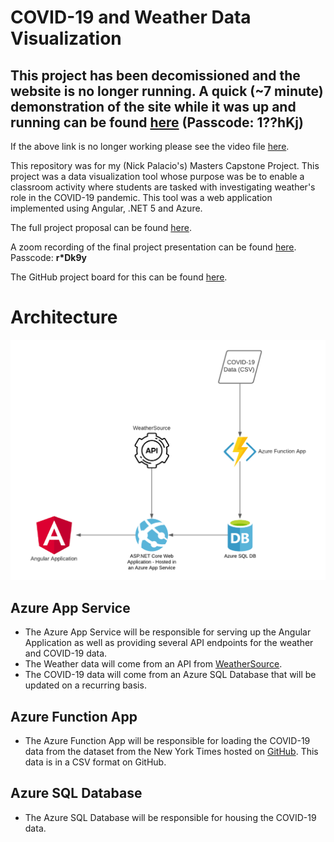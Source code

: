# COVID-19 and Weather Data Visualization

## This project has been decomissioned and the website is no longer running. A quick (~7 minute) demonstration of the site while it was up and running can be found [here](https://fcsamerica.zoom.us/rec/share/NARVfmtDhvVpNSwsQX2WpWL3V9ou88UsW9v7_vlnfn-iUDI0Bn2aMffqedTCXVa_.mCaUCGCUcukCFuW9) (Passcode: 1??hKj)

If the above link is no longer working please see the video file [here](./Documentation/Demonstration.mp4).

This repository was for my (Nick Palacio's) Masters Capstone Project. This project was a data visualization tool whose purpose was be to enable a classroom activity where students are tasked with investigating weather's role in the COVID-19 pandemic. This tool was a web application implemented using Angular, .NET 5 and Azure.

The full project proposal can be found [here](./Documentation/MastersProject.NickPalacio.pdf).

A zoom recording of the final project presentation can be found [here](https://fcsamerica.zoom.us/rec/share/gqTOD8JxKPao7tbK8hXoyNf0F6DI0qY3_cgN9zoBubQ6kpKh3EDdmSh6oSt6LLYF.rlEQNVPxzXrKuics). Passcode: **r*Dk9y**

The GitHub project board for this can be found [here](https://github.com/npalacio/covid-and-weather-data-visualization/projects/1).

# Architecture
![](./Documentation/ArchitectureDiagram.png)

## Azure App Service
   - The Azure App Service will be responsible for serving up the Angular Application as well as providing several API endpoints for the weather and COVID-19 data.
   - The Weather data will come from an API from [WeatherSource](https://weathersource.com/).
   - The COVID-19 data will come from an Azure SQL Database that will be updated on a recurring basis.
## Azure Function App
   - The Azure Function App will be responsible for loading the COVID-19 data from the dataset from the New York Times hosted on [GitHub](https://github.com/nytimes/covid-19-data). This data is in a CSV format on GitHub.
## Azure SQL Database
   - The Azure SQL Database will be responsible for housing the COVID-19 data.